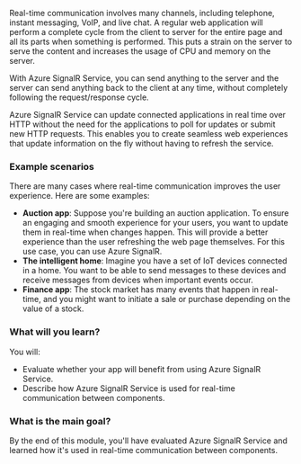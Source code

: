 Real-time communication involves many channels, including telephone, instant messaging, VoIP, and live chat. A regular web application will perform a complete cycle from the client to server for the entire page and all its parts when something is performed. This puts a strain on the server to serve the content and increases the usage of CPU and memory on the server.

With Azure SignalR Service, you can send anything to the server and the server can send anything back to the client at any time, without completely following the request/response cycle.

Azure SignalR Service can update connected applications in real time over HTTP without the need for the applications to poll for updates or submit new HTTP requests. This enables you to create seamless web experiences that update information on the fly without having to refresh the service.

### Example scenarios

There are many cases where real-time communication improves the user experience. Here are some examples:

- **Auction app**: Suppose you're building an auction application. To ensure an engaging and smooth experience for your users, you want to update them in real-time when changes happen. This will provide a better experience than the user refreshing the web page themselves. For this use case, you can use Azure SignalR.
- **The intelligent home**: Imagine you have a set of IoT devices connected in a home. You want to be able to send messages to these devices and receive messages from devices when important events occur.
- **Finance app**: The stock market has many events that happen in real-time, and you might want to initiate a sale or purchase depending on the value of a stock.

### What will you learn?

You will:

- Evaluate whether your app will benefit from using Azure SignalR Service.
- Describe how Azure SignalR Service is used for real-time communication between components.

### What is the main goal?

By the end of this module, you'll have evaluated Azure SignalR Service and learned how it's used in real-time communication between components.
